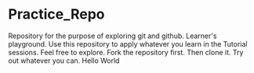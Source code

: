 # Practice_Repo
Repository for the purpose of exploring git and github. Learner's playground.
Use this repository to apply whatever you learn in the Tutorial sessions. Feel free to explore.
Fork the repository first. Then clone it. Try out whatever you can.
Hello World